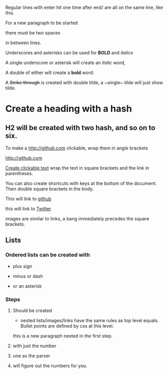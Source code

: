 Regular lines with enter hit one time after end/
are all on the same line, like this.

For a new paragraph to be started 

there must be two spaces

in between lines.

Underscores and asterisks can be used for **BOLD** and _italics_

A single underscore or asterisk will create an *italic* word,

A double of either will create a __bold__ word.

 A ~~Strike through~~ is created with double tilde, a ~single~ tilde will just show tilde.

# Create a heading with a hash

## H2 will be created with two hash, and so on to six.

To make a http://github.com clickable, wrap them in angle brackets

<http://github.com>

[Create clickable text](http://github.com "A space and string in the parentheses will create title tag") wrap the text in square brackets and the link in parentheses.

You can also create shortcuts with keys at the bottom of the document.  Then double square brackets in the body.  

This will link to [github][1]

this will link to [Twitter][Twit]

images are similar to links, a bang immediately precedes the square brackets. 

## Lists

### Ordered lists can be created with

+ plus sign
- minus or dash
* or an asterisk

### Steps

1. Should be created
   * nested lists/images/links have the same rules as top level equals. Bullet points are defined by css at this level.

    this is a new paragraph nested in the first step.

2. with just the number
3. one as the parser
4. will figure out the numbers for you.





[1]: http://github.com
[Twit]: http://twitter.com
